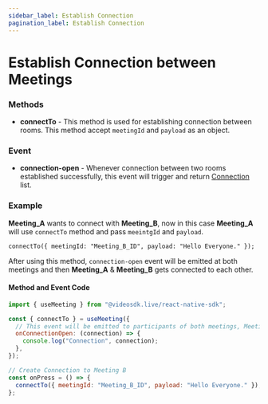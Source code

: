 ```yaml
---
sidebar_label: Establish Connection
pagination_label: Establish Connection
---
```


# Establish Connection between Meetings

### Methods

- **connectTo** - This method is used for establishing connection between rooms.
  This method accept `meetingId` and `payload` as an object.

### Event

- **connection-open** - Whenever connection between two rooms established successfully, this event will trigger and return [Connection](/react-native/guide/video-and-audio-calling-api-sdk/features/connection/overview#1-connection) list.

### Example

**Meeting_A** wants to connect with **Meeting_B**, now in this case **Meeting_A** will use `connectTo` method and pass `meeintgId` and `payload`.

`connectTo({ meetingId: "Meeting_B_ID", payload: "Hello Everyone." });`

After using this method, `connection-open` event will be emitted at both meetings and then **Meeting_A** & **Meeting_B** gets connected to each other.

#### **Method and Event Code**

```js
import { useMeeting } from "@videosdk.live/react-native-sdk";

const { connectTo } = useMeeting({
  // This event will be emitted to participants of both meetings, Meeting A & Meeting B
  onConnectionOpen: (connection) => {
    console.log("Connection", connection);
  },
});

// Create Connection to Meeting B
const onPress = () => {
  connectTo({ meetingId: "Meeting_B_ID", payload: "Hello Everyone." });
};
```
